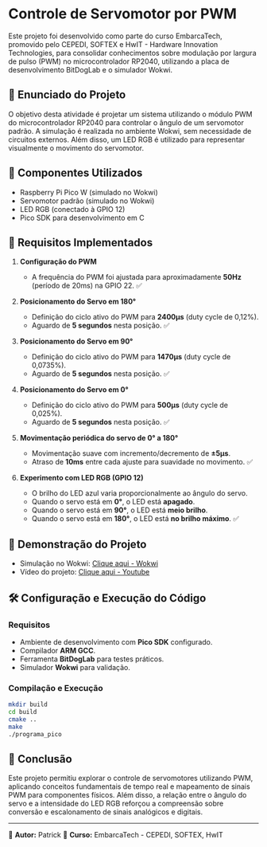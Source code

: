 # Controle de Servomotor por PWM

Este projeto foi desenvolvido como parte do curso EmbarcaTech, promovido pelo CEPEDI, SOFTEX e HwIT - Hardware Innovation Technologies, para consolidar conhecimentos sobre modulação por largura de pulso (PWM) no microcontrolador RP2040, utilizando a placa de desenvolvimento BitDogLab e o simulador Wokwi.

## 📝 Enunciado do Projeto
O objetivo desta atividade é projetar um sistema utilizando o módulo PWM do microcontrolador RP2040 para controlar o ângulo de um servomotor padrão. A simulação é realizada no ambiente Wokwi, sem necessidade de circuitos externos. Além disso, um LED RGB é utilizado para representar visualmente o movimento do servomotor.

## 🔧 Componentes Utilizados
- Raspberry Pi Pico W (simulado no Wokwi)
- Servomotor padrão (simulado no Wokwi)
- LED RGB (conectado à GPIO 12)
- Pico SDK para desenvolvimento em C

## 📌 Requisitos Implementados
1. **Configuração do PWM**
   - A frequência do PWM foi ajustada para aproximadamente **50Hz** (período de 20ms) na GPIO 22. ✅
   
2. **Posicionamento do Servo em 180°**
   - Definição do ciclo ativo do PWM para **2400µs** (duty cycle de 0,12%).
   - Aguardo de **5 segundos** nesta posição. ✅
   
3. **Posicionamento do Servo em 90°**
   - Definição do ciclo ativo do PWM para **1470µs** (duty cycle de 0,0735%).
   - Aguardo de **5 segundos** nesta posição. ✅
   
4. **Posicionamento do Servo em 0°**
   - Definição do ciclo ativo do PWM para **500µs** (duty cycle de 0,025%).
   - Aguardo de **5 segundos** nesta posição. ✅
   
5. **Movimentação periódica do servo de 0° a 180°**
   - Movimentação suave com incremento/decremento de **±5µs**.
   - Atraso de **10ms** entre cada ajuste para suavidade no movimento. ✅
   
6. **Experimento com LED RGB (GPIO 12)**
   - O brilho do LED azul varia proporcionalmente ao ângulo do servo.
   - Quando o servo está em **0°**, o LED está **apagado**.
   - Quando o servo está em **90°**, o LED está **meio brilho**.
   - Quando o servo está em **180°**, o LED está **no brilho máximo**. ✅

## 🎥 Demonstração do Projeto
- Simulação no Wokwi: [Clique aqui - Wokwi](https://wokwi.com/projects/422362142211338241)
- Vídeo do projeto: [Clique aqui - Youtube](https://youtu.be/znAfD4t6uJU)

## 🛠️ Configuração e Execução do Código
### Requisitos
- Ambiente de desenvolvimento com **Pico SDK** configurado.
- Compilador **ARM GCC**.
- Ferramenta **BitDogLab** para testes práticos.
- Simulador **Wokwi** para validação.

### Compilação e Execução
```sh
mkdir build
cd build
cmake ..
make
./programa_pico
```

## 🚀 Conclusão
Este projeto permitiu explorar o controle de servomotores utilizando PWM, aplicando conceitos fundamentais de tempo real e mapeamento de sinais PWM para componentes físicos. Além disso, a relação entre o ângulo do servo e a intensidade do LED RGB reforçou a compreensão sobre conversão e escalonamento de sinais analógicos e digitais.

---
📌 **Autor:** Patrick
📌 **Curso:** EmbarcaTech - CEPEDI, SOFTEX, HwIT

